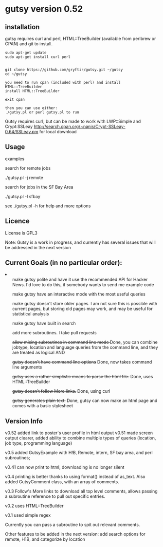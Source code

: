 gutsy version 0.52
=====

installation
-----------

gutsy requires curl and perl, HTML::TreeBuilder (available from perlbrew or CPAN) and git to install.

    sudo apt-get update
    sudo apt-get install curl perl
    
    
    git clone https://github.com/gryftir/gutsy.git ~/gutsy
    cd ~/gutsy
    
    you need to run cpan (included with perl) and install HTML::TreeBuilder 
    install HTML::TreeBuilder 
    
    exit cpan
    
    then you can use either:
    ./gutsy.pl or perl gutsy.pl to run
    


Gutsy requires curl, but can be made to work with LWP::Simple and Crypt:SSLeay http://search.cpan.org/~nanis/Crypt-SSLeay-0.64/SSLeay.pm for local download

Usage
------

examples

search for remote jobs

./gutsy.pl -j remote

search for jobs in the SF Bay Area

./gutsy.pl -l sfbay

see ./gutsy.pl -h for help and more options

Licence
--------

License is GPL3

Note: Gutsy is a work in progress, and currently has several issues that will be addressed in the next version

Current Goals (in no particular order):
-----------------------------------

<li>
<ul>make gutsy polite and have it use the recommended API for Hacker News.  I'd love to do this, if somebody wants to send me example code</ul>
<ul>make gutsy  have an interactive mode with the most useful queries</ul>
<ul>make gutsy doesn't store older pages.  I am not sure this is possible with current pages, but storing old pages may work, and may be useful for statistical analysis</ul>
<ul>make gutsy have built in search</ul>
<ul>add more subroutines.  I take pull requests</ul>


<ul><del>allow mixing subroutines in command line mode </del> Done, you can combine jobtype, location and language queries from the command line, and they are treated as logical AND </ul>
<ul><del>gutsy doesn't have command line options</del> Done, now takes command line arguments</ul>
<ul><del>gutsy uses a rather simplistic means to parse the html file.</del> Done, uses HTML::TreeBuilder</ul>
<ul><del>gutsy doesn't follow More links.</del> Done, using curl </ul>
<ul><del>gutsy generates plain text.</del> Done, gutsy can now make an html page and comes with a basic stylesheet</ul>



</li>

Version Info
-------

v0.52 added link to poster's user profile in html output
v0.51 made screen output clearer, added ability to combine multiple types of queries (location, job type, programming language)

v0.5 added GutsyExample with H!B, Remote, intern, SF bay area, and perl subroutines;

v0.41 can now print to html, downloading is no longer silent

v0.4 printing is better thanks to using format() instead of as_text.  Also added GutsyComment class, with an array of comments.

v0.3 Follow's More links to download all top level comments, allows passing a subroutine reference to pull out specific entries.

v0.2 uses HTML::TreeBuilder

v0.1 used simple regex




Currently you can pass a subroutine to spit out relevant comments.

Other features to be added in the next version: 
add search options for remote, H1B, and categorize by location

